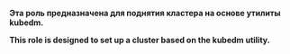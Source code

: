 **Эта роль предназначена для поднятия кластера на основе утилиты kubedm.**

**This role is designed to set up a cluster based on the kubedm utility.**
